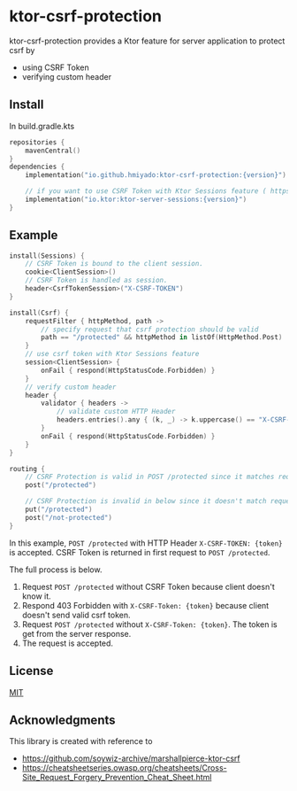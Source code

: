 # ktor-csrf-protection

ktor-csrf-protection provides a Ktor feature for server application to protect csrf by

- using CSRF Token
- verifying custom header

## Install

In build.gradle.kts

```kotlin
repositories {
    mavenCentral()
}
dependencies {
    implementation("io.github.hmiyado:ktor-csrf-protection:{version}")

    // if you want to use CSRF Token with Ktor Sessions feature ( https://ktor.io/docs/sessions.html )
    implementation("io.ktor:ktor-server-sessions:{version}")
}
```

## Example

```kotlin
install(Sessions) {
    // CSRF Token is bound to the client session.
    cookie<ClientSession>()
    // CSRF Token is handled as session.
    header<CsrfTokenSession>("X-CSRF-TOKEN")
}

install(Csrf) {
    requestFilter { httpMethod, path ->
        // specify request that csrf protection should be valid
        path == "/protected" && httpMethod in listOf(HttpMethod.Post)
    }
    // use csrf token with Ktor Sessions feature
    session<ClientSession> {
        onFail { respond(HttpStatusCode.Forbidden) }
    }
    // verify custom header
    header {
        validator { headers ->
            // validate custom HTTP Header 
            headers.entries().any { (k, _) -> k.uppercase() == "X-CSRF-TOKEN" }
        }
        onFail { respond(HttpStatusCode.Forbidden) }
    }
}

routing {
    // CSRF Protection is valid in POST /protected since it matches requestFilter 
    post("/protected")

    // CSRF Protection is invalid in below since it doesn't match requestFilter
    put("/protected")
    post("/not-protected")
}
```

In this example, `POST /protected` with HTTP Header `X-CSRF-TOKEN: {token}` is accepted.
CSRF Token is returned in first request to `POST /protected`.

The full process is below.

1. Request `POST /protected` without CSRF Token because client doesn't know it.
2. Respond 403 Forbidden with `X-CSRF-Token: {token}` because client doesn't send valid csrf token.
3. Request `POST /protected` without `X-CSRF-Token: {token}`. The token is get from the server response.
4. The request is accepted. 

## License

[MIT](./LICENSE)

## Acknowledgments

This library is created with reference to

- https://github.com/soywiz-archive/marshallpierce-ktor-csrf
- https://cheatsheetseries.owasp.org/cheatsheets/Cross-Site_Request_Forgery_Prevention_Cheat_Sheet.html
